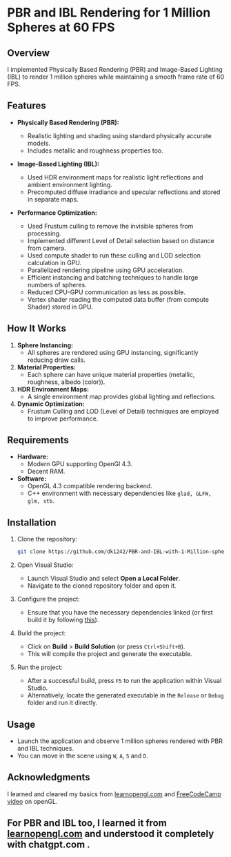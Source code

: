 # PBR and IBL Rendering for 1 Million Spheres at 60 FPS

## Overview
I implemented Physically Based Rendering (PBR) and Image-Based Lighting (IBL) to render 1 million spheres while maintaining a smooth frame rate of 60 FPS.

## Features
- **Physically Based Rendering (PBR):**
  - Realistic lighting and shading using standard physically accurate models.
  - Includes metallic and roughness properties too.

- **Image-Based Lighting (IBL):**
  - Used HDR environment maps for realistic light reflections and ambient environment lighting.
  - Precomputed diffuse irradiance and specular reflections and stored in separate maps.

- **Performance Optimization:**
  - Used Frustum culling to remove the invisible spheres from processing.
  - Implemented different Level of Detail selection based on distance from camera.
  - Used compute shader to run these culling and LOD selection calculation in GPU. 
  - Parallelized rendering pipeline using GPU acceleration.
  - Efficient instancing and batching techniques to handle large numbers of spheres.
  - Reduced CPU-GPU communication as less as possible.
  - Vertex shader reading the computed data buffer (from compute Shader) stored in GPU. 

## How It Works
1. **Sphere Instancing:**
   - All spheres are rendered using GPU instancing, significantly reducing draw calls.
2. **Material Properties:**
   - Each sphere can have unique material properties (metallic, roughness, albedo (color)).
3. **HDR Environment Maps:**
   - A single environment map provides global lighting and reflections.
4. **Dynamic Optimization:**
   - Frustum Culling and LOD (Level of Detail) techniques are employed to improve performance.

## Requirements
- **Hardware:**
  - Modern GPU supporting OpenGl 4.3.
  - Decent RAM.
- **Software:**
  - OpenGL 4.3 compatible rendering backend.
  - C++ environment with necessary dependencies like `glad, GLFW, glm, stb`.

## Installation
1. Clone the repository:
    ```bash
    git clone https://github.com/dk1242/PBR-and-IBL-with-1-Million-spheres.git
    ```
2. Open Visual Studio:
    - Launch Visual Studio and select **Open a Local Folder**.
    - Navigate to the cloned repository folder and open it.

3. Configure the project:
    - Ensure that you have the necessary dependencies linked (or first build it by following [this](https://learnopengl.com/Getting-started/Creating-a-window#:~:text=most%20other%20IDEs.-,Building%20GLFW,-GLFW%20can%20be)).
    
4. Build the project:
    - Click on **Build** > **Build Solution** (or press `Ctrl+Shift+B`).
    - This will compile the project and generate the executable.

5. Run the project:
    - After a successful build, press `F5` to run the application within Visual Studio.
    - Alternatively, locate the generated executable in the `Release` or `Debug` folder and run it directly.
    
## Usage
- Launch the application and observe 1 million spheres rendered with PBR and IBL techniques.
- You can move in the scene using `W`, `A`, `S` and `D`.

## Acknowledgments

I learned and cleared my basics from [learnopengl.com](https://learnopengl.com/) and [FreeCodeCamp video](https://youtu.be/45MIykWJ-C4?si=uBAfGH4kaYC-CwCn) on openGL. 

For PBR and IBL too, I learned it from [learnopengl.com](https://learnopengl.com/) and understood it completely with chatgpt.com .
---
